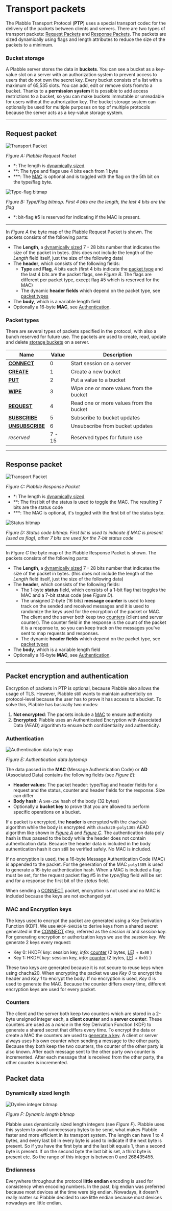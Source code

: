 # Transport packets
The Plabble Transport Protocol (**PTP**) uses a special transport codec for the delivery of the packets between clients and servers. There are two types of transport packets:
[Request Packets](#request-packet) and [Response Packets](#response-packet). The packets are sized dynamically using flags and length attributes to reduce the size of the packets to a minimum.

### **Bucket storage**
A Plabble server stores the data in **buckets**. You can see a bucket as a key-value slot on a server with an authorization system to prevent access to users that do not own the secret key. Every bucket consists of a list with a maximum of 65,535 slots. You can add, edit or remove slots from/to a bucket. Thanks to a **permission system** it is possible to add access restrictions to a bucket, so you can make buckets immutable or unreadable for users without the authorization key. The bucket storage system can optionally be used for multiple purposes on top of multiple protocols because the server acts as a key-value storage system.

---

## **Request packet**
![Transport Packet](/img/transport-request-bytemap.drawio.png)

_Figure A: Plabble Request Packet_
- *: The length is [dynamically sized](#dynamically-sized-length)
- **: The type and flags use 4 bits each from 1 byte
- ***: The [MAC](#authentication) is optional and is toggled with the flag on the 5th bit on the type/flag byte.

![Type-flag bitmap](/img/transport-typeflag-bitmap.png)

_Figure B: Type/Flag bitmap. First 4 bits are the length, the last 4 bits are the flag_
- *: bit-flag #5 is reserved for indicating if the MAC is present.

---

In _Figure A_ the byte map of the Plabble Request Packet is shown. The packets consists of the following parts:
- The **Length**, a [dynamically sized](#dynamically-sized-length) 7 - 28 bits number that indicates the size of the packet in bytes. (this does not include the length of the _Length_ field itself, just the size of the following data)
- The **header**, which consists of the following fields:
    - **Type** and **Flag**, 4 bits each (first 4 bits indicate the [packet type](#packet-types) and the last 4 bits are the packet flags, see _Figure B_. The flags are different per packet type, except flag #5 which is reserved for the MAC)
    - The dynamic **header fields** which depend on the packet type, see [packet types](#packet-types)
- The **body**, which is a variable length field
- Optionally a 16-byte **MAC**, see [Authentication](#authentication).

### Packet types
There are several types of packets specified in the protocol, with also a bunch reserved for future use. The packets are used to create, read, update and delete [storage buckets](#bucket-storage) on a server.

| Name | Value | Description |
|---|---|--|
| **[CONNECT]()** | 0 | Start session on a  server
| **[CREATE]()** | 1 | Create a new bucket
| **[PUT]()** | 2 | Put a value to a bucket
| **[WIPE]()** | 3 | Wipe one or more values from the bucket
| **[REQUEST]()** | 4 | Read one or more values from the bucket
| **[SUBSCRIBE]()** | 5 | Subscribe to bucket updates
| **[UNSUBSCRIBE]()** | 6 | Unsubscribe from bucket updates
| _reserved_ | 7 - 15 | Reserved types for future use

---

## **Response packet**
![Transport Packet](/img/transport-response-bytemap.drawio.png)

_Figure C: Plabble Response Packet_
- *: The length is [dynamically sized](#dynamically-sized-length)
- **: The first bit of the status is used to toggle the MAC. The resulting 7 bits are the status code
- ***: The MAC is optional, it's toggled with the first bit of the status byte.

![Status bitmap](/img/transport-status-bitmap.drawio.png)

_Figure D: Status code bitmap. First bit is used to indicate if MAC is present (used as flag), other 7 bits are used for the 7-bit status code_

---

In _Figure C_ the byte map of the Plabble Response Packet is shown. The packets consists of the following parts:
- The **Length**, a [dynamically sized](#dynamically-sized-length) 7 - 28 bits number that indicates the size of the packet in bytes. (this does not include the length of the _Length_ field itself, just the size of the following data)
- The **header**, which consists of the following fields:
    - The 1-byte **status** field, which consists of a 1-bit flag that toggles the MAC and a 7-bit status code (see _Figure D_).
    - The unsigned 2-byte (16 bits) **message counter** is used to keep track on the sended and received messages and it is used to randomize the keys used for the encryption of the packet or MAC. The client and the server both keep two [counters](#counters) (client and server counter). The counter field in the response is the count of the packet it is a response to, so you can keep track on the messages you've sent to map requests and responses.
    - The dynamic **header fields** which depend on the packet type, see [packet types](#packet-types)
- The **body**, which is a variable length field
- Optionally a 16-byte **MAC**, see [Authentication](#authentication).

---

## Packet encryption and authentication
Encryption of packets in PTP is optional, because Plabble also allows the usage of TLS. However, Plabble still wants to maintain authenticity on protocol-level because the user has to prove it has access to a bucket. To solve this, Plabble has basically two modes:
1. **Not encrypted**: The packets include a [MAC](#authentication) to ensure authenticity
2. **Encrypted**: Plabble uses an Authenticated Encryption with Associated Data (AEAD) algorithm to ensure both confidentiality and authenticity.

### Authentication

![Authentication data byte map](/img/plabble-transport-ad.drawio.png)

_Figure E: Authentication data bytemap_

The data passed in the **MAC** (Message Authentication Code) or **AD** (Associated Data) contains the following fields (see _Figure E_):

- **Header values**: The packet header: type/flag and header fields for a request and the status, counter and header fields for the response. Size can differ
- **Body hash**: A `SHA-256` hash of the body (32 bytes)
- Optionally a **bucket key** to prove that you are allowed to perform specific operations on a bucket.

If a packet is encrypted, the **header** is encrypted with the `chacha20` algorithm while the body is encrypted with `chacha20-poly1305` AEAD algorithm like shown in [_Figure A_](#request-packet) and [_Figure C_](#response-packet). The authentication data poly hash is thus passed to the body while the header does not contain authentication data. Because the header data is included in the body authentication hash it can still be verified safely. No MAC is included.

If no encryption is used, the a 16-byte Message Authentication Code (MAC) is appended to the packet. For the generation of the MAC `poly1305` is used to generate a 16-byte authentication hash. When a MAC is included a flag must be set, for the request packet flag #5 in the _type/flag_ field will be set and for a response the first bit of the _status_ field.

When sending a [CONNECT]() packet, encryption is not used and no MAC is included because the keys are not exchanged yet.

### MAC and Encryption keys
The keys used to encrypt the packet are generated using a Key Derivation Function (KDF). We use `HKDF-SHA256` to derive keys from a shared secret generated in the [CONNECT]() step, referred as the _session id_ and _session key_. For generating encryption or authorization keys we use the _session key_. We generate 2 keys every request:
- Key 0: HKDF( _key_: session key, _info_: [counter](#counters) (2 bytes, [LE](#endianness)) + `0x00` )
- Key 1: HKDF( _key_: session key, _info_: [counter](#counters) (2 bytes, [LE](#endianness)) + `0x01` )

These two keys are generated because it is not secure to reuse keys when using chacha20. When encrypting the packet we use _Key 0_ to encrypt the header and _Key 1_ to encrypt the body. If no encryption is used, _Key 0_ is used to generate the MAC. Because the counter differs every time, different encryption keys are used for every packet.

### Counters
The client and the server both keep two counters which are stored in a 2-byte unsigned integer each, a **client counter** and a **server counter**. These counters are used as a _nonce_ in the Key Derivation Function (KDF) to generate a shared secret that differs every time. To encrypt the data or create a MAC the counters are used to [generate a key](#mac-and-encryption-keys). A client or server always uses his own counter when sending a message to the other party. Because they both keep the two counters, the counter of the other party is also known. After each message sent to the other party own counter is incremented. After each message that is received from the other party, the other counter is incremented.

## Packet data

### Dynamically sized length
![Dynlen integer bitmap](/img/transport-dynlen-bitmap.drawio.png)

_Figure F: Dynamic length bitmap_

Plabble uses dynamically sized length integers (see _Figure F_). Plabble uses this system to avoid unnecessary bytes to be send, what makes Plabble faster and more efficient in its transport system. The length can have 1 to 4 bytes, and every last bit in every byte is used to indicate if the next byte is present. So if you have the first byte and the last bit equals 1, than a second byte is present. If on the second byte the last bit is set, a third byte is present etc. So the range of this integer is between 0 and 268435455.

### Endianness
Everywhere throughout the protocol **little endian** encoding is used for consistency when encoding numbers. In the past, big endian was preferred because most devices at the time were big endian. Nowadays, it doesn't really matter so Plabble decided to use little endian because most devices nowadays are little endian.